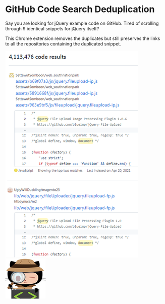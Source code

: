 # GitHub Code Search Deduplication

Say you are looking for jQuery example code on GitHub.
Tired of scrolling through 9 identical snippets for jQuery itself?

This Chrome extension removes the duplicates but still preserves
the links to all the repositories containing the duplicated snippet.

![](demo.png)
![](icons/icon128.png)
